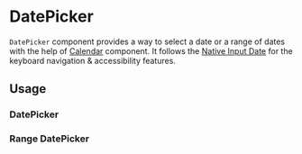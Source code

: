 # DatePicker

`DatePicker` component provides a way to select a date or a range of dates with
the help of [Calendar](./calendar.md) component. It follows the
[Native Input Date](https://developer.mozilla.org/en-US/docs/Web/HTML/Element/input/date)
for the keyboard navigation & accessibility features.

<!-- ADD_TOC -->

## Usage

### DatePicker

<!-- ADD_EXAMPLE src/datepicker/stories/templates/DatePickerBasicJsx.ts -->

<!-- CODESANDBOX
link_title: DatePicker
js: src/datepicker/stories/templates/DatePickerBasicJsx.ts
css: src/datepicker/stories/templates/DatePickerBasicCss.ts
files: [src/datepicker/stories/templates/UtilsJsx.ts, src/calendar/stories/templates/CalendarBasicJsx.ts, src/datefield/stories/templates/DateFieldBasicJsx.ts]
-->
<!-- CODESANDBOX
link_title: DatePicker TS
tsx: src/datepicker/stories/templates/DatePickerBasicTsx.ts
css: src/datepicker/stories/templates/DatePickerBasicCss.ts
files: [src/datepicker/stories/templates/UtilsTsx.ts, src/calendar/stories/templates/CalendarBasicTsx.ts, src/datefield/stories/templates/DateFieldBasicTsx.ts]
-->

### Range DatePicker

<!-- ADD_EXAMPLE src/datepicker/stories/templates/DateRangePickerBasicJsx.ts -->

<!-- CODESANDBOX
link_title: DateRangePicker
js: src/datepicker/stories/templates/DateRangePickerBasicJsx.ts
css: src/datepicker/stories/templates/DateRangePickerBasicCss.ts
files: [src/datepicker/stories/templates/UtilsJsx.ts, src/calendar/stories/templates/CalendarRangeJsx.ts, src/datefield/stories/templates/DateFieldBasicJsx.ts]
-->
<!-- CODESANDBOX
link_title: DateRangePicker TS
tsx: src/datepicker/stories/templates/DateRangePickerBasicTsx.ts
css: src/datepicker/stories/templates/DateRangePickerBasicCss.ts
files: [src/datepicker/stories/templates/UtilsTsx.ts, src/calendar/stories/templates/CalendarRangeTsx.ts, src/datefield/stories/templates/DateFieldBasicTsx.ts]
-->

<!-- ADD_COMPOSITION src/datepicker -->

<!-- ADD_PROPS src/datepicker -->
